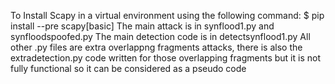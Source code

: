 To Install Scapy in a virtual environment using the following command: $ pip install --pre scapy[basic]
The main attack is in synflood1.py and synfloodspoofed.py 
The main detection code is in detectsynflood1.py 
All other .py files are extra overlappng fragments attacks, there is also the extradetection.py code written for those overlapping fragments but it is not fully functional so it can be considered as a pseudo code 
